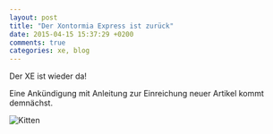 ```yaml
---
layout: post
title: "Der Xontormia Express ist zurück"
date: 2015-04-15 15:37:29 +0200
comments: true
categories: xe, blog
---
```


Der XE ist wieder da!

<!-- more -->

Eine Ankündigung mit Anleitung zur Einreichung neuer Artikel kommt
demnächst.

![Kitten](http://placekitten.com/g/200/300)
